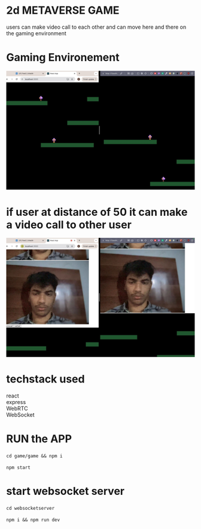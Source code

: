 
# 2d METAVERSE GAME 
users can  make video call to  each other and  can move here and there on the gaming environment 

# Gaming Environement
![gameimage](readme.jpeg "gaming environment")

# if user at distance of 50 it can make a video call to other user 
![video call](video.jpeg "video call")

# techstack used 
  react  
  express  
  WebRTC  
  WebSocket



# RUN the APP 

``
 cd game/game && npm i 
``

``
 npm start
``

# start websocket server 

``
 cd websocketserver
``

``
  npm i && npm run dev
``


